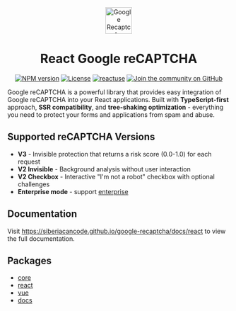 <div align="center">
  <a href="https://siberiacancode.github.io/google-recaptcha/docs/react">
    <picture>
      <img alt="Google Recaptcha" src="https://siberiacancode.github.io/google-recaptcha/logo/gr-dark.png" height="60">
    </picture>
  </a>
  <h1>React Google reCAPTCHA</h1>

<a href="https://www.npmjs.com/package/@google-recaptcha/react"><img alt="NPM version" src="https://img.shields.io/npm/v/@google-recaptcha/react.svg?style=for-the-badge&labelColor=000000"></a>
<a href="https://github.com/siberiacancode/google-recaptcha/blob/main/LICENSE"><img alt="License" src="https://img.shields.io/npm/l/@google-recaptcha/react.svg?style=for-the-badge&labelColor=000000"></a>
<a href="https://siberiacancode.github.io/reactuse/"><img alt="reactuse" src="https://img.shields.io/badge/reactuse-blueviolet.svg?style=for-the-badge&logo=npm&labelColor=000000&logoWidth=20"></a>
<a href="https://github.com/siberiacancode/google-recaptcha/discussions"><img alt="Join the community on GitHub" src="https://img.shields.io/badge/Join%20the%20community-blueviolet.svg?style=for-the-badge&logo=React&labelColor=000000&logoWidth=20"></a>

</div>

Google reCAPTCHA is a powerful library that provides easy integration of Google reCAPTCHA into your React applications. Built with **TypeScript-first** approach, **SSR compatibility**, and **tree-shaking optimization** - everything you need to protect your forms and applications from spam and abuse.

## Supported reCAPTCHA Versions

- **V3** - Invisible protection that returns a risk score (0.0-1.0) for each request
- **V2 Invisible** - Background analysis without user interaction
- **V2 Checkbox** - Interactive "I'm not a robot" checkbox with optional challenges
- **Enterprise mode** - support [enterprise](https://cloud.google.com/recaptcha/docs/overview)

## Documentation

Visit https://siberiacancode.github.io/google-recaptcha/docs/react to view the full documentation.

## Packages

- [core](https://github.com/siberiacancode/google-recaptcha/tree/main/packages/core)
- [react](https://github.com/siberiacancode/google-recaptcha/tree/main/packages/react)
- [vue](https://github.com/siberiacancode/google-recaptcha/tree/main/packages/vue)
- [docs](https://github.com/siberiacancode/google-recaptcha/tree/main/packages/docs)
